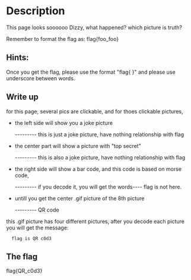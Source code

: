 # Description

This page looks soooooo Dizzy, what happened? which picture is truth? 

Remember to format the flag as: flag{foo_foo}

## Hints:

Once you get the flag, please use the format "flag{ }" and please use underscore between words.


## Write up

for this page, several pics are clickable, and for thoes clickable pictures, 
	
* the left side will show you a joke picture  
		
     --------- this is just a joke picture, have nothing relationship with flag
* the center part will show a picture with "top secret" 
		
     --------- this is also a joke picture, have nothing relationship with flag
* the right side will show a bar code, and this code is based on morse code,
		
     --------- if you decode it, you will get the words---- flag is not here.
		
* untill you get the center .gif picture of the 8th picture 

     --------- QR code 
		
this .gif picture has four different pictures, after you decode each picture you will get the message:

````
  flag is QR c0d3
````

## The flag
flag{QR_c0d3}
